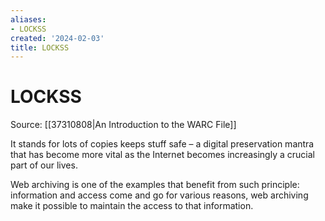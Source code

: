 ```yaml
---
aliases:
- LOCKSS
created: '2024-02-03'
title: LOCKSS
---
```


# LOCKSS

Source: [[37310808|An Introduction to the WARC File]]

It stands for lots of copies keeps stuff safe – a digital preservation mantra that has become more vital as the Internet becomes increasingly a crucial part of our lives.

Web archiving is one of the examples that benefit from such principle: information and access come and go for various reasons, web archiving make it possible to maintain the access to that information.